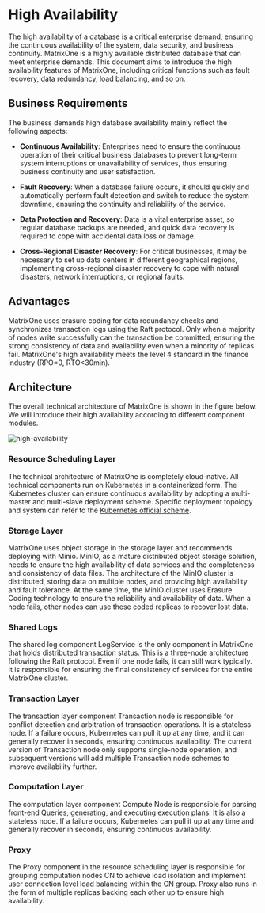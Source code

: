 # High Availability

The high availability of a database is a critical enterprise demand, ensuring the continuous availability of the system, data security, and business continuity. MatrixOne is a highly available distributed database that can meet enterprise demands. This document aims to introduce the high availability features of MatrixOne, including critical functions such as fault recovery, data redundancy, load balancing, and so on.

## Business Requirements

The business demands high database availability mainly reflect the following aspects:

* **Continuous Availability**: Enterprises need to ensure the continuous operation of their critical business databases to prevent long-term system interruptions or unavailability of services, thus ensuring business continuity and user satisfaction.

* **Fault Recovery**: When a database failure occurs, it should quickly and automatically perform fault detection and switch to reduce the system downtime, ensuring the continuity and reliability of the service.

* **Data Protection and Recovery**: Data is a vital enterprise asset, so regular database backups are needed, and quick data recovery is required to cope with accidental data loss or damage.

* **Cross-Regional Disaster Recovery**: For critical businesses, it may be necessary to set up data centers in different geographical regions, implementing cross-regional disaster recovery to cope with natural disasters, network interruptions, or regional faults.

## Advantages

MatrixOne uses erasure coding for data redundancy checks and synchronizes transaction logs using the Raft protocol. Only when a majority of nodes write successfully can the transaction be committed, ensuring the strong consistency of data and availability even when a minority of replicas fail. MatrixOne's high availability meets the level 4 standard in the finance industry (RPO=0, RTO<30min).

## Architecture

The overall technical architecture of MatrixOne is shown in the figure below. We will introduce their high availability according to different component modules.

![high-availability](https://github.com/matrixorigin/artwork/blob/main/docs/overview/high-availability.png?raw=true)

### Resource Scheduling Layer

The technical architecture of MatrixOne is completely cloud-native. All technical components run on Kubernetes in a containerized form. The Kubernetes cluster can ensure continuous availability by adopting a multi-master and multi-slave deployment scheme. Specific deployment topology and system can refer to the [Kubernetes official scheme](https://kubernetes.io/docs/setup/production-environment/tools/kubeadm/ha-topology/).

### Storage Layer

MatrixOne uses object storage in the storage layer and recommends deploying with Minio. MinIO, as a mature distributed object storage solution, needs to ensure the high availability of data services and the completeness and consistency of data files. The architecture of the MinIO cluster is distributed, storing data on multiple nodes, and providing high availability and fault tolerance. At the same time, the MinIO cluster uses Erasure Coding technology to ensure the reliability and availability of data. When a node fails, other nodes can use these coded replicas to recover lost data.

### Shared Logs

The shared log component LogService is the only component in MatrixOne that holds distributed transaction status. This is a three-node architecture following the Raft protocol. Even if one node fails, it can still work typically. It is responsible for ensuring the final consistency of services for the entire MatrixOne cluster.

### Transaction Layer

The transaction layer component Transaction node is responsible for conflict detection and arbitration of transaction operations. It is a stateless node. If a failure occurs, Kubernetes can pull it up at any time, and it can generally recover in seconds, ensuring continuous availability. The current version of Transaction node only supports single-node operation, and subsequent versions will add multiple Transaction node schemes to improve availability further.

### Computation Layer

The computation layer component Compute Node is responsible for parsing front-end Queries, generating, and executing execution plans. It is also a stateless node. If a failure occurs, Kubernetes can pull it up at any time and generally recover in seconds, ensuring continuous availability.

### Proxy

The Proxy component in the resource scheduling layer is responsible for grouping computation nodes CN to achieve load isolation and implement user connection level load balancing within the CN group. Proxy also runs in the form of multiple replicas backing each other up to ensure high availability.
